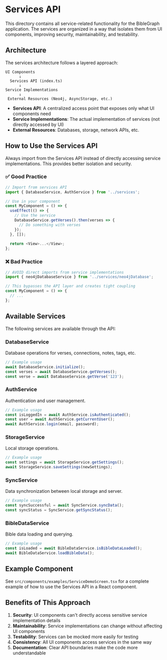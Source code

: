 # Services API

This directory contains all service-related functionality for the BibleGraph application. The services are organized in a way that isolates them from UI components, improving security, maintainability, and testability.

## Architecture

The services architecture follows a layered approach:

```
UI Components
      ↓
  Services API (index.ts)
      ↓
Service Implementations
      ↓
 External Resources (Neo4j, AsyncStorage, etc.)
```

- **Services API**: A centralized access point that exposes only what UI components need
- **Service Implementations**: The actual implementation of services (not directly accessed by UI)
- **External Resources**: Databases, storage, network APIs, etc.

## How to Use the Services API

Always import from the Services API instead of directly accessing service implementations. This provides better isolation and security.

### ✅ Good Practice

```typescript
// Import from services API
import { DatabaseService, AuthService } from '../services';

// Use in your component
const MyComponent = () => {
  useEffect(() => {
    // Use the service
    DatabaseService.getVerses().then(verses => {
      // Do something with verses
    });
  }, []);
  
  return <View>...</View>;
};
```

### ❌ Bad Practice

```typescript
// AVOID direct imports from service implementations
import { neo4jDatabaseService } from '../services/neo4jDatabase';

// This bypasses the API layer and creates tight coupling
const MyComponent = () => {
  // ...
};
```

## Available Services

The following services are available through the API:

### DatabaseService

Database operations for verses, connections, notes, tags, etc.

```typescript
// Example usage
await DatabaseService.initialize();
const verses = await DatabaseService.getVerses();
const verse = await DatabaseService.getVerse('123');
```

### AuthService

Authentication and user management.

```typescript
// Example usage
const isLoggedIn = await AuthService.isAuthenticated();
const user = await AuthService.getCurrentUser();
await AuthService.login(email, password);
```

### StorageService

Local storage operations.

```typescript
// Example usage
const settings = await StorageService.getSettings();
await StorageService.saveSettings(newSettings);
```

### SyncService

Data synchronization between local storage and server.

```typescript
// Example usage
const syncSuccessful = await SyncService.syncData();
const syncStatus = SyncService.getSyncStatus();
```

### BibleDataService

Bible data loading and querying.

```typescript
// Example usage
const isLoaded = await BibleDataService.isBibleDataLoaded();
await BibleDataService.loadBibleData();
```

## Example Component

See `src/components/examples/ServiceDemoScreen.tsx` for a complete example of how to use the Services API in a React component.

## Benefits of This Approach

1. **Security**: UI components can't directly access sensitive service implementation details
2. **Maintainability**: Service implementations can change without affecting UI components
3. **Testability**: Services can be mocked more easily for testing
4. **Consistency**: All UI components access services in the same way
5. **Documentation**: Clear API boundaries make the code more understandable 
